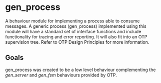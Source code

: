 gen_process
===========

A behaviour module for implementing a process able to consume messages. A generic process (gen_process) implemented using this module will have a standard set of interface functions and include functionality for tracing and error reporting. It will also fit into an OTP supervision tree. Refer to OTP Design Principles for more information.

Goals
-----

gen_process was created to be a low level behaviour complementing the *gen_server* and *gen_fsm* behaviours provided by OTP.

